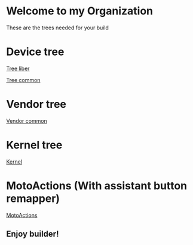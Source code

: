# Welcome to my Organization 

These are the trees needed for your build 

# Device tree

[Tree liber](https://github.com/sm6150-liber/device_motorola_liber)

[Tree common](https://github.com/sm6150-liber/device_motorola_sm6150-common)

# Vendor tree

[Vendor common](https://github.com/sm6150-liber/proprietary_vendor_motorola)

# Kernel tree

[Kernel](https://github.com/sm6150-liber/kernel_motorola_sm6150)

# MotoActions (With assistant button remapper)

[MotoActions](https://github.com/sm6150-liber/android_packages_apps_MotoActions)

Enjoy builder!
--------------
